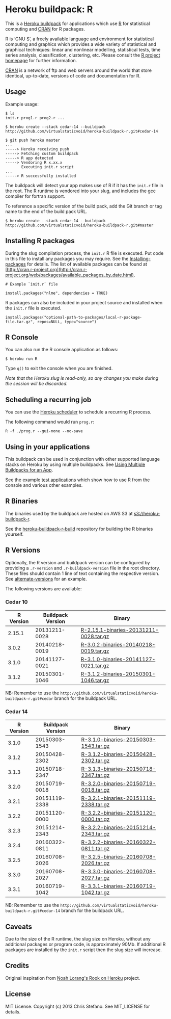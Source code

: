# Heroku buildpack: R

This is a [Heroku buildpack](http://devcenter.heroku.com/articles/buildpacks) for applications which use
[R](http://www.r-project.org/) for statistical computing and [CRAN](http://cran.r-project.org/) for R packages.

R is ‘GNU S’, a freely available language and environment for statistical computing and graphics which provides
a wide variety of statistical and graphical techniques: linear and nonlinear modelling, statistical tests, time
series analysis, classification, clustering, etc. Please consult
the [R project homepage](http://www.r-project.org/) for further information.

[CRAN](http://cran.r-project.org/) is a network of ftp and web servers around the world that
store identical, up-to-date, versions of code and documentation for R.

## Usage
Example usage:

```
$ ls
init.r prog1.r prog2.r ...

$ heroku create --stack cedar-14 --buildpack http://github.com/virtualstaticvoid/heroku-buildpack-r.git#cedar-14

$ git push heroku master
...
-----> Heroku receiving push
-----> Fetching custom buildpack
-----> R app detected
-----> Vendoring R x.xx.x
       Executing init.r script
...
-----> R successfully installed
```

The buildpack will detect your app makes use of R if it has the `init.r` file in the root.
The R runtime is vendored into your slug, and includes the gcc compiler for fortran support.

To reference a specific version of the build pack, add the Git branch or tag name to the end of the build pack URL.

```
$ heroku create --stack cedar-14 --buildpack http://github.com/virtualstaticvoid/heroku-buildpack-r.git#master
```

## Installing R packages
During the slug compilation process, the `init.r` R file is executed. Put code in this file to install any packages you may require.
See the [Installing-packages](http://cran.r-project.org/doc/manuals/R-admin.html#Installing-packages) for details. The
list of available packages can be found at [http://cran.r-project.org](http://cran.r-project.org/web/packages/available_packages_by_date.html).

```
# Example `init.r` file

install.packages("nlme", dependencies = TRUE)

```

R packages can also be included in your project source and installed when the `init.r` file is executed.

```
install.packages("optional-path-to-packages/local-r-package-file.tar.gz", repos=NULL, type="source")
```

## R Console
You can also run the R console application as follows:

```
$ heroku run R
```

Type `q()` to exit the console when you are finished.

_Note that the Heroku slug is read-only, so any changes you make during the session will be discarded._

## Scheduling a recurring job
You can use the [Heroku scheduler](https://addons.heroku.com/scheduler) to schedule a recurring R process.

The following command would run `prog.r`:

`R -f ./prog.r --gui-none --no-save`

## Using in your applications
This buildpack can be used in conjunction with other supported language stacks on Heroku by
using multiple buildpacks. See [Using Multiple Buildpacks for an App](https://devcenter.heroku.com/articles/using-multiple-buildpacks-for-an-app).

See the example [test applications](test) which show how to use R from the console and various other examples.

## R Binaries
The binaries used by the buildpack are hosted on AWS S3 at [s3://heroku-buildpack-r](https://heroku-buildpack-r.s3.amazonaws.com).

See the [heroku-buildpack-r-build](https://github.com/virtualstaticvoid/heroku-buildpack-r-build) repository for building the R binaries yourself.

## R Versions
Optionally, the R version and buildpack version can be configured by providing a `.r-version` and `.r-buildpack-version` file in the root directory.
These files should contain 1 line of text containing the respective version. See [alternate-versions](https://github.com/virtualstaticvoid/heroku-buildpack-r/tree/cedar-14/test/alternate-versions) for an example.

The following versions are available:

### Cedar 10

| R Version | Buildpack Version | Binary |
|-----------|-------------------|--------|
| 2.15.1    | 20131211-0028     | [R-2.15.1-binaries-20131211-0028.tar.gz](https://heroku-buildpack-r.s3.amazonaws.com/cedar/R-2.15.1-binaries-20131211-0028.tar.gz) |
| 3.0.2     | 20140218-0019     | [R-3.0.2-binaries-20140218-0019.tar.gz](https://heroku-buildpack-r.s3.amazonaws.com/cedar/R-3.0.2-binaries-20140218-0019.tar.gz ) |
| 3.1.0     | 20141127-0021     | [R-3.1.0-binaries-20141127-0021.tar.gz](https://heroku-buildpack-r.s3.amazonaws.com/cedar/R-3.1.0-binaries-20141127-0021.tar.gz ) |
| 3.1.2     | 20150301-1046     | [R-3.1.2-binaries-20150301-1046.tar.gz](https://heroku-buildpack-r.s3.amazonaws.com/cedar/R-3.1.2-binaries-20150301-1046.tar.gz ) |

NB: Remember to use the `http://github.com/virtualstaticvoid/heroku-buildpack-r.git#cedar` branch for the buildpack URL.

### Cedar 14

| R Version | Buildpack Version | Binary |
|-----------|-------------------|--------|
| 3.1.0     | 20150303-1543     | [R-3.1.0-binaries-20150303-1543.tar.gz](https://heroku-buildpack-r.s3.amazonaws.com/cedar-14/R-3.1.0-binaries-20150303-1543.tar.gz) |
| 3.1.2     | 20150428-2302     | [R-3.1.2-binaries-20150428-2302.tar.gz](https://heroku-buildpack-r.s3.amazonaws.com/cedar-14/R-3.1.2-binaries-20150428-2302.tar.gz) |
| 3.1.3     | 20150718-2347     | [R-3.1.3-binaries-20150718-2347.tar.gz](https://heroku-buildpack-r.s3.amazonaws.com/cedar-14/R-3.1.3-binaries-20150718-2347.tar.gz) |
| 3.2.0     | 20150719-0018     | [R-3.2.0-binaries-20150719-0018.tar.gz](https://heroku-buildpack-r.s3.amazonaws.com/cedar-14/R-3.2.0-binaries-20150719-0018.tar.gz) |
| 3.2.1     | 20151119-2338     | [R-3.2.1-binaries-20151119-2338.tar.gz](https://heroku-buildpack-r.s3.amazonaws.com/cedar-14/R-3.2.1-binaries-20151119-2338.tar.gz) |
| 3.2.2     | 20151120-0000     | [R-3.2.2-binaries-20151120-0000.tar.gz](https://heroku-buildpack-r.s3.amazonaws.com/cedar-14/R-3.2.2-binaries-20151120-0000.tar.gz) |
| 3.2.3     | 20151214-2343     | [R-3.2.2-binaries-20151214-2343.tar.gz](https://heroku-buildpack-r.s3.amazonaws.com/cedar-14/R-3.2.3-binaries-20151214-2343.tar.gz) |
| 3.2.4     | 20160322-0811     | [R-3.2.2-binaries-20160322-0811.tar.gz](https://heroku-buildpack-r.s3.amazonaws.com/cedar-14/R-3.2.4-binaries-20160322-0811.tar.gz) |
| 3.2.5     | 20160708-2026     | [R-3.2.5-binaries-20160708-2026.tar.gz](https://heroku-buildpack-r.s3.amazonaws.com/cedar-14/R-3.2.5-binaries-20160708-2026.tar.gz) |
| 3.3.0     | 20160708-2027     | [R-3.3.0-binaries-20160708-2027.tar.gz](https://heroku-buildpack-r.s3.amazonaws.com/cedar-14/R-3.3.0-binaries-20160708-2027.tar.gz) |
| 3.3.1     | 20160719-1042     | [R-3.3.1-binaries-20160719-1042.tar.gz](https://heroku-buildpack-r.s3.amazonaws.com/cedar-14/R-3.3.1-binaries-20160719-1042.tar.gz) |

NB: Remember to use the `http://github.com/virtualstaticvoid/heroku-buildpack-r.git#cedar-14` branch for the buildpack URL.

## Caveats
Due to the size of the R runtime, the slug size on Heroku, without any additional packages or program code, is approximately 90Mb.
If additional R packages are installed by the `init.r` script then the slug size will increase.

## Credits
Original inspiration from [Noah Lorang's Rook on Heroku](https://github.com/noahhl/rookonheroku) project.

## License
MIT License. Copyright (c) 2013 Chris Stefano. See MIT_LICENSE for details.
